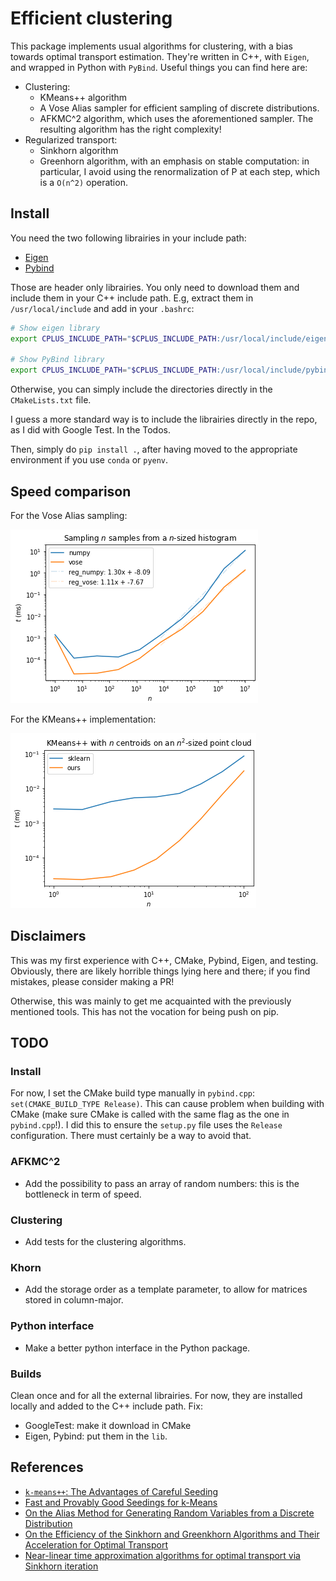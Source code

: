 # Efficient clustering 

This package implements usual algorithms for clustering, with a bias towards optimal transport estimation. They're written in C++, with `Eigen`, and wrapped in Python with `PyBind`. Useful things you can find here are:
* Clustering:
    * KMeans++ algorithm
    * A Vose Alias sampler for efficient sampling of discrete distributions.
    * AFKMC^2 algorithm, which uses the aforementioned sampler. The resulting algorithm has the right complexity! 
* Regularized transport:
    * Sinkhorn algorithm
    * Greenhorn algorithm, with an emphasis on stable computation: in particular, I avoid using the renormalization of P at each step, which is a `O(n^2)` operation.

## Install

You need the two following librairies in your include path: 
* [Eigen](http://eigen.tuxfamily.org/index.php?title=Main_Page)
* [Pybind](https://pybind11.readthedocs.io/en/latest/)

Those are header only librairies. You only need to download them and include them in your C++ include path. E.g, extract them in `/usr/local/include` and add in your `.bashrc`:
```bash
# Show eigen library
export CPLUS_INCLUDE_PATH="$CPLUS_INCLUDE_PATH:/usr/local/include/eigen3"

# Show PyBind library
export CPLUS_INCLUDE_PATH="$CPLUS_INCLUDE_PATH:/usr/local/include/pybind11/include"
```
Otherwise, you can simply include the directories directly in the `CMakeLists.txt` file.

I guess a more standard way is to include the librairies directly in the repo, as I did with Google Test. In the Todos. 

Then, simply do `pip install .`, after having moved to the appropriate environment if you use `conda` or `pyenv`. 

## Speed comparison

For the Vose Alias sampling: 

![vosealias_vs_numpy](images/vosealias.png)

For the KMeans++ implementation:

![kmeanspp_cpp_vs_sklearn](images/kmeanspp.png)

## Disclaimers

This was my first experience with C++, CMake, Pybind, Eigen, and testing. Obviously, there are likely horrible things lying here and there; if you find mistakes, please consider making a PR! 

Otherwise, this was mainly to get me acquainted with the previously mentioned tools. This has not the vocation for being push on pip. 

## TODO

### Install

For now, I set the CMake build type manually in `pybind.cpp`: `set(CMAKE_BUILD_TYPE Release)`. This can cause problem when building with CMake (make sure CMake is called with the same flag as the one in `pybind.cpp`!). I did this to ensure the `setup.py` file uses the `Release` configuration. There must certainly be a way to avoid that. 

### AFKMC^2 

* Add the possibility to pass an array of random numbers: this is the bottleneck in term of speed. 

### Clustering

* Add tests for the clustering algorithms. 

### Khorn

* Add the storage order as a template parameter, to allow for matrices stored in column-major. 

### Python interface

* Make a better python interface in the Python package. 

### Builds

Clean once and for all the external librairies. For now, they are installed locally and added to the C++ include path. Fix:
* GoogleTest: make it download in CMake
* Eigen, Pybind: put them in the `lib`. 

## References 

* [`k-means++`: The Advantages of Careful Seeding](http://ilpubs.stanford.edu:8090/778/1/2006-13.pdf)
* [Fast and Provably Good Seedings for k-Means](https://papers.nips.cc/paper/6478-fast-and-provably-good-seedings-for-k-means)
* [On the Alias Method for Generating Random Variables from a Discrete Distribution](https://www.tandfonline.com/doi/abs/10.1080/00031305.1979.10482697)
* [On the Efficiency of the Sinkhorn and Greenkhorn Algorithms and Their Acceleration for Optimal Transport](https://arxiv.org/abs/1906.01437)
* [Near-linear time approximation algorithms for optimal transport via Sinkhorn iteration](https://arxiv.org/abs/1705.09634)